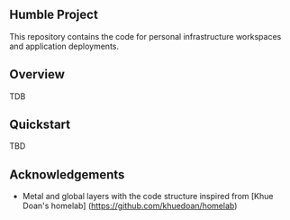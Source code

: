 ## Humble Project

This repository contains the code for personal infrastructure workspaces and application deployments.

## Overview

TDB

## Quickstart

TBD

## Acknowledgements

- Metal and global layers with the code structure inspired from [Khue Doan's homelab] (https://github.com/khuedoan/homelab)

